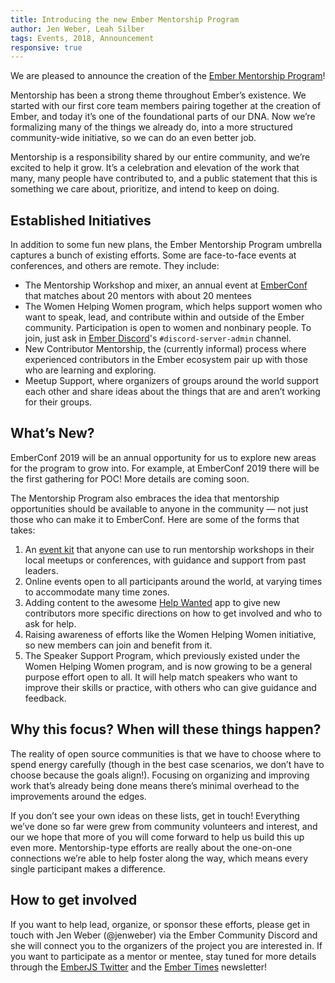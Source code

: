 ```yaml
---
title: Introducing the new Ember Mentorship Program
author: Jen Weber, Leah Silber
tags: Events, 2018, Announcement
responsive: true
---
```


We are pleased to announce the creation of the [Ember Mentorship Program](https://emberconf.com/mentorship-program.html)!

Mentorship has been a strong theme throughout Ember’s existence. We started with our first core team members pairing together at the creation of Ember, and today it’s one of the foundational parts of our DNA. Now we’re formalizing many of the things we already do, into a more structured community-wide initiative, so we can do an even better job. 

Mentorship is a responsibility shared by our entire community, and we’re excited to help it grow. It’s a celebration and elevation of the work that many, many people have contributed to, and a public statement that this is something we care about, prioritize, and intend to keep on doing.

## Established Initiatives

In addition to some fun new plans, the Ember Mentorship Program umbrella captures a bunch of existing efforts. Some are face-to-face events at conferences, and others are remote. They include:

- The Mentorship Workshop and mixer, an annual event at [EmberConf](https://emberconf.com) that matches about 20 mentors with about 20 mentees
- The Women Helping Women program, which helps support women who want to speak, lead, and contribute within and outside of the Ember community. Participation is open to women and nonbinary people. To join, just ask in [Ember Discord](https://discordapp.com/invite/zT3asNS)'s `#discord-server-admin` channel.
- New Contributor Mentorship, the (currently informal) process where experienced contributors in the Ember ecosystem pair up with those who are learning and exploring.
- Meetup Support, where organizers of groups around the world support each other and share ideas about the things that are and aren’t working for their groups.

## What’s New?

EmberConf 2019 will be an annual opportunity for us to explore new areas for the program to grow into. For example, at EmberConf 2019 there will be the first gathering for POC!
More details are coming soon.

The Mentorship Program also embraces the idea that mentorship opportunities should be available to anyone in the community — not just those who can make it to EmberConf.
Here are some of the forms that takes:

1. An [event kit](https://github.com/ember-learn/mentorship-workshop) that anyone can use to run mentorship workshops in their local meetups or conferences, with guidance and support from past leaders.
2. Online events open to all participants around the world, at varying times to accommodate many time zones.
3. Adding content to the awesome [Help Wanted](https://help-wanted.emberjs.com/) app to give new contributors more specific directions on how to get involved and who to ask for help.
4. Raising awareness of efforts like the Women Helping Women initiative, so new members can join and benefit from it.
5. The Speaker Support Program, which previously existed under the Women Helping Women program, and is now growing to be a general purpose effort open to all.
It will help match speakers who want to improve their skills or practice, with others who can give guidance and feedback.


## Why this focus? When will these things happen?

The reality of open source communities is that we have to choose where to spend energy carefully (though in the best case scenarios, we don’t have to choose because the goals align!).
Focusing on organizing and improving work that’s already being done means there’s minimal overhead to the improvements around the edges.

If you don’t see your own ideas on these lists, get in touch!
Everything we’ve done so far were grew from community volunteers and interest, and our we hope that more of you will come forward to help us build this up even more. 
Mentorship-type efforts are really about the one-on-one connections we’re able to help foster along the way, which means every single participant makes a difference.


## How to get involved

If you want to help lead, organize, or sponsor these efforts, please get in touch with Jen Weber (@jenweber) via the Ember Community Discord and she will connect you to the organizers of the project you are interested in. 
If you want to participate as a mentor or mentee, stay tuned for more details through the [EmberJS Twitter](https://twitter.com/emberjs) and the [Ember Times](https://the-emberjs-times.ongoodbits.com/) newsletter!